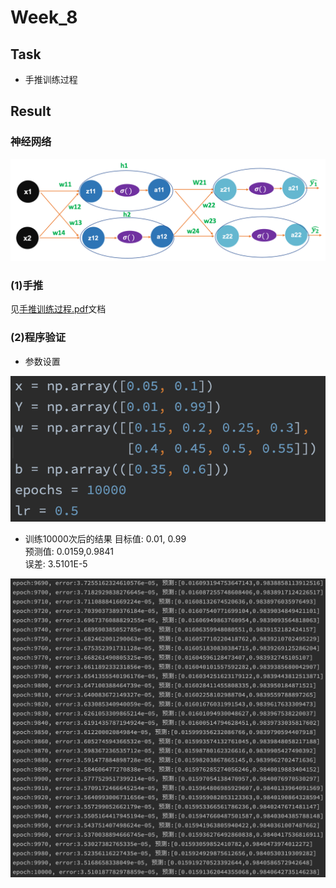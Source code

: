 # Week_8

## Task
* 手推训练过程

## Result

### 神经网络

<img src='./神经网络.png'><br>

### (1)手推<br>
见[手推训练过程.pdf](./手推训练过程.pdf)文档

### (2)程序验证<br>
* 参数设置
<img src='./rst/参数设置.png'>

* 训练10000次后的结果
目标值: 0.01,  0.99<br>
预测值: 0.0159,0.9841<br>
误差: 3.5101E-5<br>

<img src='./rst/运行结果.png'>
